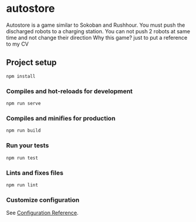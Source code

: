 # autostore
Autostore is a game similar to Sokoban and Rushhour. 
You must push the discharged robots to a charging station. You can not push 2 robots at same time and not change their direction
Why this game? just to put a reference to my CV


## Project setup
```
npm install
```

### Compiles and hot-reloads for development
```
npm run serve
```

### Compiles and minifies for production
```
npm run build
```

### Run your tests
```
npm run test
```

### Lints and fixes files
```
npm run lint
```

### Customize configuration
See [Configuration Reference](https://cli.vuejs.org/config/).
